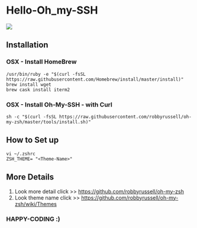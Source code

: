 # Hello-Oh_my-SSH
<img src="https://cloud.githubusercontent.com/assets/2618447/6316862/70f58fb6-ba03-11e4-82c9-c083bf9a6574.png" ></img>
## Installation
### OSX - Install HomeBrew
```
/usr/bin/ruby -e "$(curl -fsSL https://raw.githubusercontent.com/Homebrew/install/master/install)"
brew install wget
brew cask install iterm2
```
### OSX - Install Oh-My-SSH - with Curl
```
sh -c "$(curl -fsSL https://raw.githubusercontent.com/robbyrussell/oh-my-zsh/master/tools/install.sh)"

```

## How to Set up
```
vi ~/.zshrc
ZSH_THEME= "<Theme-Name>"
```

## More Details
1. Look more detail click >> https://github.com/robbyrussell/oh-my-zsh
2. Look theme name click >> https://github.com/robbyrussell/oh-my-zsh/wiki/Themes


### HAPPY-CODING :)
